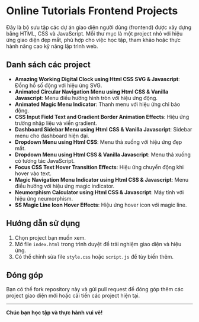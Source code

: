 # Online Tutorials Frontend Projects

Đây là bộ sưu tập các dự án giao diện người dùng (frontend) được xây dựng bằng HTML, CSS và JavaScript. Mỗi thư mục là một project nhỏ với hiệu ứng giao diện đẹp mắt, phù hợp cho việc học tập, tham khảo hoặc thực hành nâng cao kỹ năng lập trình web.

## Danh sách các project

- **Amazing Working Digital Clock using Html CSS SVG & Javascript**: Đồng hồ số động với hiệu ứng SVG.
- **Animated Circular Navigation Menu using Html CSS & Vanilla Javascript**: Menu điều hướng hình tròn với hiệu ứng động.
- **Animated Magic Menu Indicator**: Thanh menu với hiệu ứng chỉ báo động.
- **CSS Input Field Text and Gradient Border Animation Effects**: Hiệu ứng trường nhập liệu và viền gradient.
- **Dashboard Sidebar Menu using Html CSS & Vanilla Javascript**: Sidebar menu cho dashboard hiện đại.
- **Dropdown Menu using Html CSS**: Menu thả xuống với hiệu ứng đẹp mắt.
- **Dropdown Menu using Html CSS & Vanilla Javascript**: Menu thả xuống có tương tác JavaScript.
- **Focus CSS Text Hover Transition Effects**: Hiệu ứng chuyển động khi hover vào text.
- **Magic Navigation Menu Indicator using Html CSS & Javascript**: Menu điều hướng với hiệu ứng magic indicator.
- **Neumorphism Calculator using Html CSS & Javascript**: Máy tính với hiệu ứng neumorphism.
- **SS Magic Line Icon Hover Effects**: Hiệu ứng hover icon với magic line.

## Hướng dẫn sử dụng

1. Chọn project bạn muốn xem.
2. Mở file `index.html` trong trình duyệt để trải nghiệm giao diện và hiệu ứng.
3. Có thể chỉnh sửa file `style.css` hoặc `script.js` để tùy biến thêm.

## Đóng góp
Bạn có thể fork repository này và gửi pull request để đóng góp thêm các project giao diện mới hoặc cải tiến các project hiện tại.

---

**Chúc bạn học tập và thực hành vui vẻ!**
